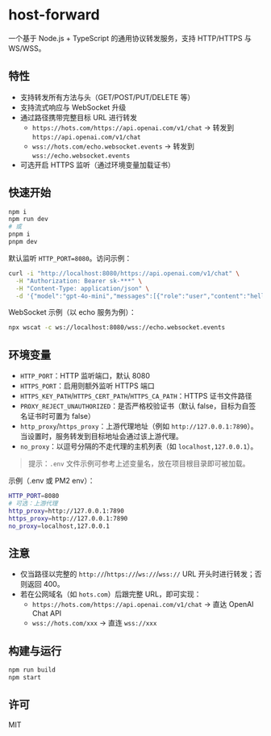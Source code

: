 # host-forward

一个基于 Node.js + TypeScript 的通用协议转发服务，支持 HTTP/HTTPS 与 WS/WSS。

## 特性
- 支持转发所有方法与头（GET/POST/PUT/DELETE 等）
- 支持流式响应与 WebSocket 升级
- 通过路径携带完整目标 URL 进行转发
  - `https://hots.com/https://api.openai.com/v1/chat` -> 转发到 `https://api.openai.com/v1/chat`
  - `wss://hots.com/echo.websocket.events` -> 转发到 `wss://echo.websocket.events`
- 可选开启 HTTPS 监听（通过环境变量加载证书）

## 快速开始
```bash
npm i
npm run dev
# 或
pnpm i
pnpm dev
```

默认监听 `HTTP_PORT=8080`。访问示例：
```bash
curl -i "http://localhost:8080/https://api.openai.com/v1/chat" \
  -H "Authorization: Bearer sk-***" \
  -H "Content-Type: application/json" \
  -d '{"model":"gpt-4o-mini","messages":[{"role":"user","content":"hello"}]}'
```

WebSocket 示例（以 echo 服务为例）：
```bash
npx wscat -c ws://localhost:8080/wss://echo.websocket.events
```

## 环境变量
- `HTTP_PORT`：HTTP 监听端口，默认 8080
- `HTTPS_PORT`：启用则额外监听 HTTPS 端口
- `HTTPS_KEY_PATH`/`HTTPS_CERT_PATH`/`HTTPS_CA_PATH`：HTTPS 证书文件路径
- `PROXY_REJECT_UNAUTHORIZED`：是否严格校验证书（默认 false，目标为自签名证书时可置为 false）
 - `http_proxy`/`https_proxy`：上游代理地址（例如 `http://127.0.0.1:7890`）。当设置时，服务转发到目标地址会通过该上游代理。
 - `no_proxy`：以逗号分隔的不走代理的主机列表（如 `localhost,127.0.0.1`）。

> 提示：`.env` 文件示例可参考上述变量名，放在项目根目录即可被加载。

示例（.env 或 PM2 env）：
```bash
HTTP_PORT=8080
# 可选：上游代理
http_proxy=http://127.0.0.1:7890
https_proxy=http://127.0.0.1:7890
no_proxy=localhost,127.0.0.1
```

## 注意
- 仅当路径以完整的 `http://`/`https://`/`ws://`/`wss://` URL 开头时进行转发；否则返回 400。
- 若在公网域名（如 `hots.com`）后跟完整 URL，即可实现：
  - `https://hots.com/https://api.openai.com/v1/chat` -> 直达 OpenAI Chat API
  - `wss://hots.com/xxx` -> 直连 `wss://xxx`

## 构建与运行
```bash
npm run build
npm start
```

## 许可
MIT
